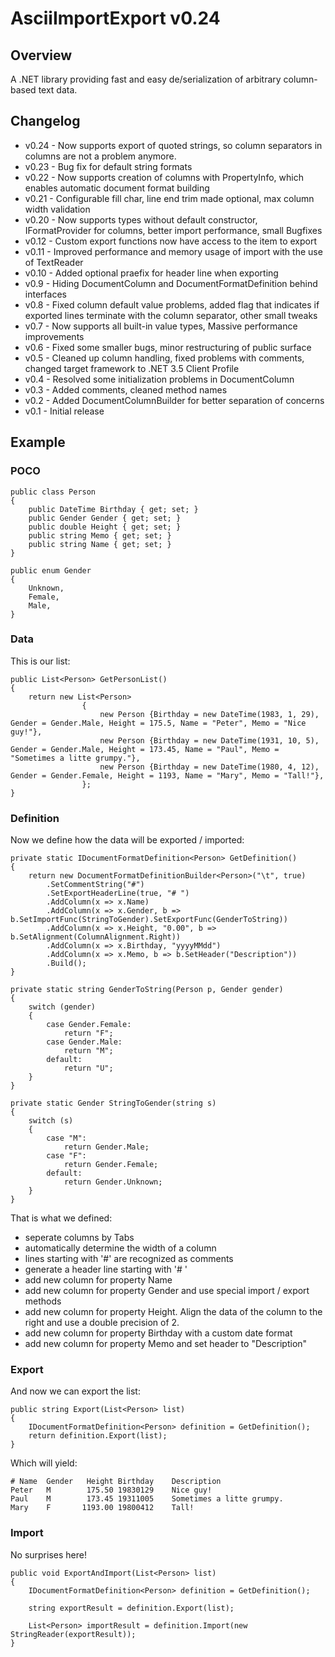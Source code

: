 AsciiImportExport v0.24
======================================================================

## Overview
A .NET library providing fast and easy de/serialization of arbitrary column-based text data.

## Changelog
  * v0.24 - Now supports export of quoted strings, so column separators in columns are not a problem anymore.
  * v0.23 - Bug fix for default string formats
  * v0.22 - Now supports creation of columns with PropertyInfo, which enables automatic document format building
  * v0.21 - Configurable fill char, line end trim made optional, max column width validation
  * v0.20 - Now supports types without default constructor, IFormatProvider for columns, better import performance, small Bugfixes
  * v0.12 - Custom export functions now have access to the item to export
  * v0.11 - Improved performance and memory usage of import with the use of TextReader
  * v0.10 - Added optional praefix for header line when exporting
  * v0.9  - Hiding DocumentColumn and DocumentFormatDefinition behind interfaces
  * v0.8  - Fixed column default value problems, added flag that indicates if exported lines terminate with the column separator, other small tweaks
  * v0.7  - Now supports all built-in value types, Massive performance improvements
  * v0.6  - Fixed some smaller bugs, minor restructuring of public surface
  * v0.5  - Cleaned up column handling, fixed problems with comments, changed target framework to .NET 3.5 Client Profile
  * v0.4  - Resolved some initialization problems in DocumentColumn
  * v0.3  - Added comments, cleaned method names
  * v0.2  - Added DocumentColumnBuilder for better separation of concerns
  * v0.1  - Initial release

## Example

### POCO
    public class Person
    {
        public DateTime Birthday { get; set; }
        public Gender Gender { get; set; }
        public double Height { get; set; }
        public string Memo { get; set; }
        public string Name { get; set; }
    }

    public enum Gender
    {
        Unknown,
        Female,
        Male,
    }

### Data
This is our list:
	
    public List<Person> GetPersonList()
    {
        return new List<Person>
                    {
                        new Person {Birthday = new DateTime(1983, 1, 29), Gender = Gender.Male, Height = 175.5, Name = "Peter", Memo = "Nice guy!"},
                        new Person {Birthday = new DateTime(1931, 10, 5), Gender = Gender.Male, Height = 173.45, Name = "Paul", Memo = "Sometimes a litte grumpy."},
                        new Person {Birthday = new DateTime(1980, 4, 12), Gender = Gender.Female, Height = 1193, Name = "Mary", Memo = "Tall!"},
                    };
    }


### Definition

Now we define how the data will be exported / imported:

    private static IDocumentFormatDefinition<Person> GetDefinition()
    {
        return new DocumentFormatDefinitionBuilder<Person>("\t", true)
            .SetCommentString("#")
            .SetExportHeaderLine(true, "# ")
            .AddColumn(x => x.Name)
            .AddColumn(x => x.Gender, b => b.SetImportFunc(StringToGender).SetExportFunc(GenderToString))
            .AddColumn(x => x.Height, "0.00", b => b.SetAlignment(ColumnAlignment.Right))
            .AddColumn(x => x.Birthday, "yyyyMMdd")
            .AddColumn(x => x.Memo, b => b.SetHeader("Description"))
            .Build();
    }
    
    private static string GenderToString(Person p, Gender gender)
    {
        switch (gender)
        {
            case Gender.Female:
                return "F";
            case Gender.Male:
                return "M";
            default:
                return "U";
        }
    }

    private static Gender StringToGender(string s)
    {
        switch (s)
        {
            case "M":
                return Gender.Male;
            case "F":
                return Gender.Female;
            default:
                return Gender.Unknown;
        }
    }
    
That is what we defined:

* seperate columns by Tabs
* automatically determine the width of a column
* lines starting with '#' are recognized as comments
* generate a header line starting with '# '
* add new column for property Name
* add new column for property Gender and use special import / export methods
* add new column for property Height. Align the data of the column to the right and use a double precision of 2.
* add new column for property Birthday with a custom date format
* add new column for property Memo and set header to "Description"


### Export

And now we can export the list:

	public string Export(List<Person> list)
	{
	    IDocumentFormatDefinition<Person> definition = GetDefinition();
	    return definition.Export(list);
	}

Which will yield:

	# Name	Gender	 Height	Birthday	Description
	Peter 	M     	 175.50	19830129	Nice guy!
	Paul  	M     	 173.45	19311005	Sometimes a litte grumpy.
	Mary  	F     	1193.00	19800412	Tall!
	
### Import

No surprises here!

	public void ExportAndImport(List<Person> list)
	{
	    IDocumentFormatDefinition<Person> definition = GetDefinition();
		
		string exportResult = definition.Export(list);
	    
		List<Person> importResult = definition.Import(new StringReader(exportResult));
	}
